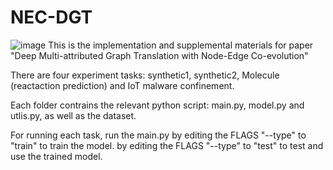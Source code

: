 # NEC-DGT
![image](http://github.com/itmyhome2013/readme_add_pic/raw/master/images/nongshalie.jpg)
This is the implementation and supplemental materials for paper "Deep Multi-attributed Graph Translation with Node-Edge Co-evolution"


There are four experiment tasks: synthetic1, synthetic2, Molecule (reactaction prediction) and IoT malware confinement.

Each folder contrains the relevant python script: main.py, model.py and utlis.py, as well as the dataset.

For running each task, run the main.py by editing the FLAGS "--type" to "train" to train the model.
                                       by editing the FLAGS "--type" to "test" to test and use the trained model.
